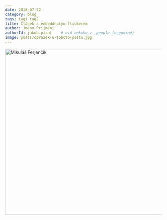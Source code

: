 ```yaml
---
date: 2018-07-22
category: blog
tags: tag1 tag2
title: Článek s embeddnutým flickerem
author: Jmeno Prijmeni
authorId: jakub.pirat    # uid nekoho z _people (nepoviné)
image: posts/obrazek-u-tohoto-postu.jpg
---
```


<a data-flickr-embed="true" data-context="true"  href="https://www.flickr.com/photos/pirati/42622817781/in/album-72157669846095718/" title="Mikuláš Ferjenčík"><img src="https://farm2.staticflickr.com/1760/42622817781_34bb2a5f76_c.jpg" width="800" height="534" alt="Mikuláš Ferjenčík"></a><script async src="//embedr.flickr.com/assets/client-code.js" charset="utf-8"></script>

